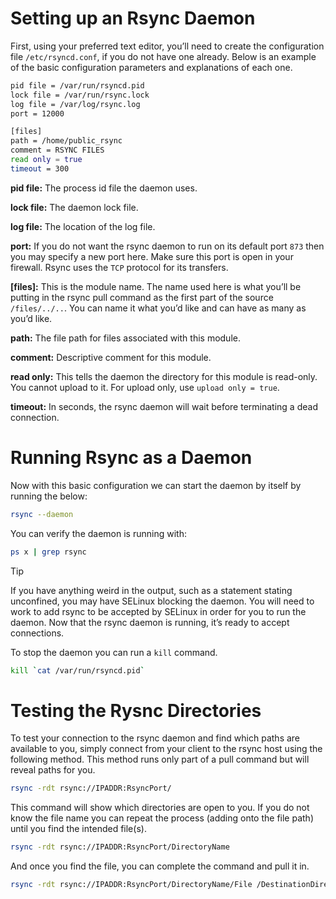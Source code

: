 # Setting up an Rsync Daemon

First, using your preferred text editor, you’ll need to create the configuration file `/etc/rsyncd.conf`, if you do not have one already. Below is an example of the basic configuration parameters and explanations of each one.

```bash
pid file = /var/run/rsyncd.pid
lock file = /var/run/rsync.lock
log file = /var/log/rsync.log
port = 12000

[files]
path = /home/public_rsync
comment = RSYNC FILES
read only = true
timeout = 300
```
**pid file:** The process id file the daemon uses.

**lock file:** The daemon lock file.

**log file:** The location of the log file.

**port:** If you do not want the rsync daemon to run on its default port `873` then you may specify a new port here. Make sure this port is open in your firewall. Rsync uses the `TCP` protocol for its transfers.

**[files]:** This is the module name. The name used here is what you’ll be putting in the rsync pull command as the first part of the source `/files/../..`. You can name it what you’d like and can have as many as you’d like.

**path:** The file path for files associated with this module.

**comment:** Descriptive comment for this module.

**read only:** This tells the daemon the directory for this module is read-only. You cannot upload to it. For upload only, use `upload only = true`.

**timeout:** In seconds, the rsync daemon will wait before terminating a dead connection.

# Running Rsync as a Daemon

Now with this basic configuration we can start the daemon by itself by running the below:

```bash
rsync --daemon
```
You can verify the daemon is running with:

```bash
ps x | grep rsync
```

>[!TIP]
>If you have anything weird in the output, such as a statement stating unconfined, you may have SELinux blocking the daemon. You will need to work to add rsync to be accepted by SELinux in order for you to run the daemon. Now that the rsync daemon is running, it’s ready to accept connections.

To stop the daemon you can run a `kill` command.

```bash
kill `cat /var/run/rsyncd.pid`
```

# Testing the Rysnc Directories

To test your connection to the rsync daemon and find which paths are available to you, simply connect from your client to the rsync host using the following method. This method runs only part of a pull command but will reveal paths for you.

```bash
rsync -rdt rsync://IPADDR:RsyncPort/
```

This command will show which directories are open to you. If you do not know the file name you can repeat the process (adding onto the file path) until you find the intended file(s).

```bash
rsync -rdt rsync://IPADDR:RsyncPort/DirectoryName
```

And once you find the file, you can complete the command and pull it in.

```bash
rsync -rdt rsync://IPADDR:RsyncPort/DirectoryName/File /DestinationDirectory/
```